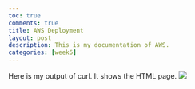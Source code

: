 ```yaml
---
toc: true
comments: true
title: AWS Deployment
layout: post
description: This is my documentation of AWS.
categories: [week6]
---
```


Here is my output of curl. It shows the HTML page.
<img src="{{site.baseurl}}/images/week6curl.jpg">